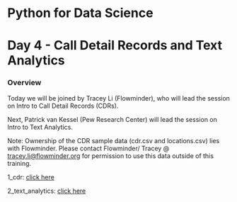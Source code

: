
# Python for Data Science
# Day 4 - Call Detail Records and Text Analytics
### Overview
Today we will be joined by Tracey Li (Flowminder), who will lead the session on Intro to Call Detail Records (CDRs). 

Next, Patrick van Kessel (Pew Research Center) will lead the session on Intro to Text Analytics. 

Note: 
Ownership of the CDR sample data (cdr.csv and locations.csv) lies with Flowminder. 
Please contact Flowminder/ Tracey @ tracey.li@flowminder.org for permission to use this data outside of this training. 
 
1_cdr: [click here](https://colab.research.google.com/github/worldbank/Python-for-Data-Science/blob/master/July_2019_Poverty_GP/day_4/1_cdr.ipynb)

2_text_analytics: [click here](https://colab.research.google.com/github/worldbank/Python-for-Data-Science/blob/master/July_2019_Poverty_GP/day_4/2_text_analytics.ipynb)
